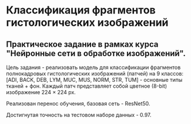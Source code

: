 # Классификация фрагментов гистологических изображений
## Практическое задание в рамках курса "Нейронные сети в обработке изображений".

Цель задания - реализовать модель для классификации фрагментов полнокадровых гистологических изображений (патчей) на 9 классов: [ADI, BACK, DEB, LYM, MUC, MUS, NORM, STR, TUM] - основные типы тканей + фон. Каждый патч представляет собой цветное (8-bit) изображение 224 $`\times`$ 224 px.

Реализован перенос обучения, базовая сеть - ResNet50.

Достигнутая точность на тестовом наборе данных - 0.97.
